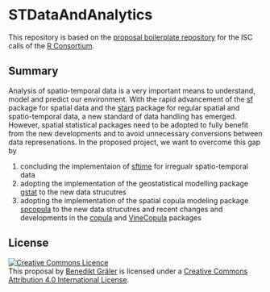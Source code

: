 # STDataAndAnalytics

This repository is based on the [proposal boilerplate repository](https://github.com/RConsortium/isc-proposal) for the ISC calls of the [R Consortium](https://www.r-consortium.org).

## Summary

Analysis of spatio-temporal data is a very important means to understand, model and predict our environment. With the rapid advancement of the [sf](https://cran.r-project.org/package=sf) package for spatial data and the [stars](https://cran.r-project.org/package=stars) package for regular spatial and spatio-temporal data, a new standard of data handling has emerged. However, spatial statistical packages need to be adopted to fully benefit from the new developments and to avoid unnecessary conversions between data represenations. In the proposed project, we want to overcome this gap by

1. concluding the implementaion of [sftime](https://github.com/r-spatial/sftime) for irregualr spatio-temporal data
2. adopting the implementation of the geostatistical modelling package [gstat](https://cran.r-project.org/package=gstat) to the new data strucutres
3. adopting the implementation of the spatial copula modeling package [spcopula](https://github.com/bengraeler/spcopula) to the new data strucutres and recent changes and developments in the [copula](https://cran.r-project.org/package=copula) and [VineCopula](https://cran.r-project.org/package=VineCopula) packages

## License
<a rel="license" href="http://creativecommons.org/licenses/by/4.0/"><img alt="Creative Commons Licence" style="border-width:0" src="https://i.creativecommons.org/l/by/4.0/88x31.png" /></a><br /><span xmlns:dct="http://purl.org/dc/terms/" property="dct:title">This proposal </span> by <a xmlns:cc="http://creativecommons.org/ns#" href="https://github.com/bengraeler" property="cc:attributionName" rel="cc:attributionURL">Benedikt Gr&auml;ler</a> is licensed under a <a rel="license" href="http://creativecommons.org/licenses/by/4.0/">Creative Commons Attribution 4.0 International License</a>.
